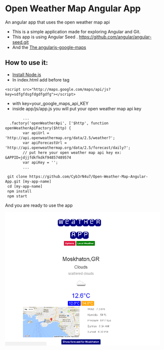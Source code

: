 
# Open Weather Map Angular App

An angular app that uses the open weather map api
* This is a simple application made for exploring Angular and Git.
* This app is using Angular Seed . https://github.com/angular/angular-seed.git
* And the <a href='https://ngmap.github.io/' target='blank_'> The angularjs-google-maps</a>

## How to use it:
 * <a href='https://nodejs.org/' target ='blank_'>Install Node.js </a>
 * In index.html add before </body> tag 
 ```
 <script src="http://maps.google.com/maps/api/js?key=sdfgfdsgfdgdfgdfg"></script> 
 ```
 * with key=your_google_maps_api_KEY
 * inside app/js/app.js you will put your open weather map api key 
```
        ...
  .factory('openWeatherApi', ['$http', function openWeatherApiFactory($http) {
        var apiUrl = 'http://api.openweathermap.org/data/2.5/weather?';
        var apiForecastUrl = 'http://api.openweathermap.org/data/2.5/forecast/daily?';
        // put here your open weather map api key ex: &APPID=jdjjfdkfkdkf94857489574
        var apiKey = '';
        ...

```
 


```
 git clone https://github.com/Cyb3rN4u7/Open-Weather-Map-Angular-App.git [my-app-name]
 cd [my-app-name]
 npm install
 npm start
```



And you are ready to use the app




<img src="app/img/weather-app-main.png" alt="OpenWeather App"/>
